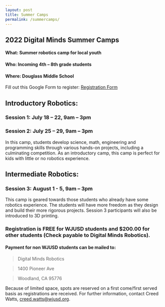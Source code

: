```yaml
---
layout: post
title: Summer Camps
permalink: /summercamps/
---
```


## 2022 Digital Minds Summer Camps

#### What: Summer robotics camp for local youth
#### Who: Incoming 4th – 8th grade students
#### Where: Douglass Middle School
Fill out this Google Form to register: 
<a href="https://docs.google.com/forms/d/e/1FAIpQLSeDoL5aMcuSPOWI_rw8eYgvkXhvgHpDAfPvMXV6tyTHZ6dtPA/viewform" target="_blank">Registration Form</a>

## Introductory Robotics:
### Session 1: July 18 – 22, 9am – 3pm
### Session 2: July 25 – 29, 9am – 3pm
In this camp, students develop science, math, engineering and programming skills through various hands-on projects, including a culminating competition. As an introductory camp, this camp is perfect for kids with little or no robotics experience.

## Intermediate Robotics:
### Session 3: August 1 - 5, 9am – 3pm
This camp is geared towards those students who already have some robotics experience. The students will have more freedom as they design and build their more rigorous projects. Session 3 participants will also be introduced to 3D printing.

### Registration is FREE for WJUSD students and $200.00 for other students (Check payable to Digital Minds Robotics).
#### Payment for non WJUSD students can be mailed to:
<font color="white">
     
>    Digital Minds Robotics

>    1400 Pioneer Ave

>    Woodland, CA 95776
     
</font>

Because of limited space, spots are reserved on a first come/first served basis as registrations are received.
For further information, contact Creed Watts, creed.watts@wjusd.org.












